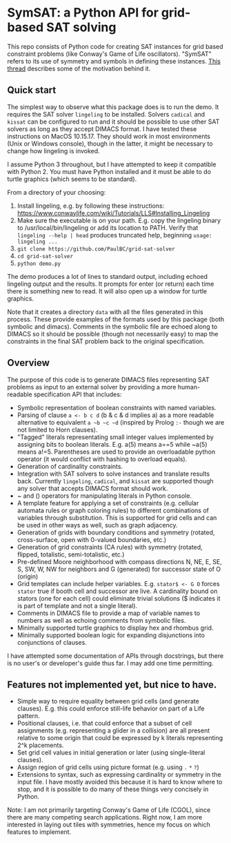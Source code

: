 # SymSAT: a Python API for grid-based SAT solving
This repo consists of Python code for creating SAT instances for grid based constraint problems (like Conway's Game of Life oscillators).
"SymSAT" refers to its use of symmetry and symbols in defining these instances. [This thread](https://www.conwaylife.com/forums/viewtopic.php?f=9&t=5001)
describes some of the motivation behind it.


## Quick start

The simplest way to observe what this package does is to run the demo. It requires the SAT solver `lingeling`
to be installed. Solvers `cadical` and `kissat` can be configured to run and it should be possible to use other SAT solvers as
long as they accept DIMACS format. I have tested these instructions on MacOS 10.15.17. They should work in most
environments (Unix or Windows console), though in the latter, it might be necessary to change how lingeling is invoked.

I assume Python 3 throughout, but I have attempted to keep it compatible with Python 2. You must have Python
installed and it must be able to do turtle graphics (which seems to be standard).

From a directory of your choosing:

1. Install lingeling, e.g. by following these instructions: https://www.conwaylife.com/wiki/Tutorials/LLS#Installing_Lingeling
2. Make sure the executable is on your path. E.g. copy the lingeling binary to /usr/local/bin/lingeling or add its location to PATH.
   Verify that `lingeling --help | head` produces truncated help, beginning `usage: lingeling ...`
3. `git clone https://github.com/PaulBC/grid-sat-solver`
4. `cd grid-sat-solver`
5. `python demo.py`

The demo produces a lot of lines to standard output, including echoed lingeling output and the results. It
prompts for enter (or return) each time there is something new to read. It will also open up a window for
turtle graphics.

Note that it creates a directory `data` with all the files generated in this process. These provide examples
of the formats used by this package (both symbolic and dimacs). Comments in the symbolic file are echoed along
to DIMACS so it should be possible (though not necessarily easy) to map the constraints in the final SAT 
problem back to the original specification.

## Overview

The purpose of this code is to generate DIMACS files representing SAT problems as input to an external solver by
providing a more human-readable specification API that includes:
- Symbolic representation of boolean constraints with named variables.
- Parsing of clause `a <- b c d` (b & c & d implies a) as a more readable alternative to equivalent
  `a ~b ~c ~d` (inspired by Prolog `:-` though we are not limited to Horn clauses).
- "Tagged" literals representating small integer values implemented by assigning bits to boolean literals.
  E.g. a(5) means a==5 while ~a(5) means a!=5. Parentheses are used to provide an overloadable python operator (it
  would conflict with hashing to overload equals).
- Generation of cardinality constraints.
- Integration with SAT solvers to solve instances and translate results back. Currently `lingeling`, `cadical`, and `kissat`
  are supported though any solver that accepts DIMACS format should work.
- ~ and () operators for manipulating literals in Python console.
- A template feature for applying a set of constraints (e.g. cellular automata rules or graph coloring rules) to 
  different combinations of variables through substitution. This is supported for grid cells and
  can be used in other ways as well, such as graph adjacency.
- Generation of grids with boundary conditions and symmetry (rotated, cross-surface, open with 0-valued boundaries, etc.)
- Generation of grid constraints (CA rules) with symmetry (rotated, flipped, totalistic, semi-totalistic, etc.)
- Pre-defined Moore neighborhood with compass directions N, NE, E, SE, S, SW, W, NW for neighbors and G (generated)
  for successor state of O (origin)
- Grid templates can include helper variables. E.g. `stator$ <- G O` forces `stator` true if booth cell and successor
  are live. A cardinality bound on stators (one for each cell) could eliminate trivial solutions ($ indicates it
  is part of template and not a single literal).
- Comments in DIMACS file to provide a map of variable names to numbers as well as echoing
  comments from symbolic files.
- Minimally supported turtle graphics to display hex and rhombus grid.
- Minimally supported boolean logic for expanding disjunctions into conjunctions of clauses.

I have attempted some documentation of APIs through docstrings, but there is no user's or developer's guide
thus far. I may add one time permitting.

## Features not implemented yet, but nice to have.
- Simple way to require equality between grid cells (and generate clauses). E.g. this could enforce still-life
  behavior on  part of a Life pattern.
- Positional clauses, i.e. that could enforce that a subset of cell assignments (e.g. representing a glider
  in a collision) are all present relative to some origin that could be expressed by k literals representing
   2^k placements.
- Set grid cell values in initial generation or later (using single-literal clauses).
- Assign region of grid cells using picture format (e.g. using `.` `*` `?`)
- Extensions to syntax, such as expressing cardinality or symmetry in the input file. I have mostly
  avoided this because it is hard to know where to stop, and it is possible to do many of these things
  very concisely in Python.

Note: I am not primarily targeting Conway's Game of Life (CGOL), since there are many competing search applications. 
Right now, I am more interested in laying out tiles with symmetries, hence my focus on which features
to implement.
